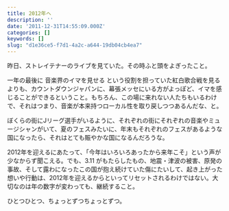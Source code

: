 ```yaml
---
title: 2012年へ
description: ''
date: '2011-12-31T14:55:09.000Z'
categories: []
keywords: []
slug: "d1e36ce5-f7d1-4a2c-a644-19db04cb4ea7"
---
```

昨日、ストレイテナーのライブを見ていた。その時ふと頭をよぎったこと。

一年の最後に 音楽界のイマを見せる という役割を担っていた紅白歌合戦を見るよりも、カウントダウンジャパンに、幕張メッセにいる方がよっぽど、イマを感じることができるということ。もちろん、この場に来れない人たちもいるわけで、それはつまり、音楽が本来持つローカル性を取り戻しつつあるんだな、と。

ぼくらの街にJリーグ選手がいるように、それぞれの街にそれぞれの音楽やミュージシャンがいて、夏のフェスみたいに、年末もそれぞれのフェスがあるような国になったら、それはとても賑やかな国になるんだろうな。

2012年を迎えるにあたって、「今年はいろいろあったから来年こそ」という声が少なからず聞こえる。でも、3.11 がもたらしたもの、地震・津波の被害、原発の事故、そして露わになったこの国が抱え続けていた傷にたいして、起き上がった想いや行動は、2012年を迎えるからといってリセットされるわけではない。大切なのは年の数字が変わっても、継続すること。

ひとつひとつ、ちょっとずつちょっとずつ。
